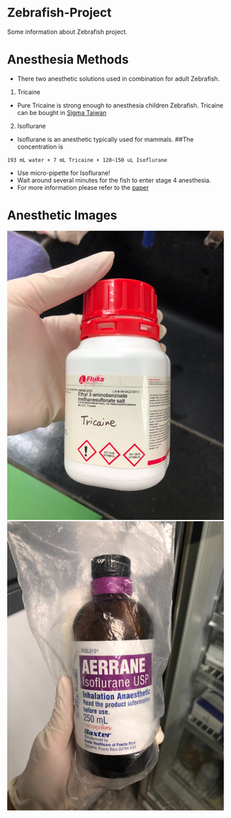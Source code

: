 # Zebrafish-Project
Some information about Zebrafish project.

# Anesthesia Methods
* There two anesthetic solutions used in combination for adult Zebrafish.
1. Tricaine
* Pure Tricaine is strong enough to anesthesia children Zebrafish. Tricaine can be bought in [Sigma Taiwan](https://www.sigmaaldrich.com/catalog/search?term=Ethyl+3-aminobenzoate+methanesulfonate+salt&interface=Product%20Name&N=0+&mode=mode%20matchpartialmax&lang=en&region=TW&focus=productN=0%20220003048%20219853286%20219853264)
2. Isoflurane
* Isoflurane is an anesthetic typically used for mammals.
##The concentration is
```
193 mL water + 7 mL Tricaine + 120~150 uL Isoflurane
```
* Use micro-pipette for Isoflurane!
* Wait around several minutes for the fish to enter stage 4 anesthesia.
* For more information please refer to the [paper](https://www.ncbi.nlm.nih.gov/pubmed/20807039)

# Anesthetic Images
![Tricaine](./IMG_8705.jpeg)
![Isoflurane](./IMG_8706.jpeg)
